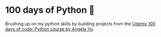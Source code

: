 # 100 days of Python 🐍

Brushing up on my python skills by building projects from the [Udemy 100 days of code: Python course by Angela Yu](https://www.udemy.com/course/100-days-of-code/).
